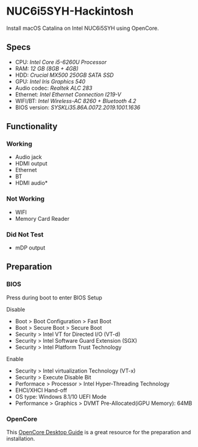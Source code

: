 # NUC6i5SYH-Hackintosh
Install macOS Catalina on Intel NUC6i5SYH using OpenCore.

## Specs
- CPU: *Intel Core i5-6260U Processor*
- RAM: *12 GB (8GB + 4GB)*
- HDD: *Crucial MX500 250GB SATA SSD*
- GPU: *Intel Iris Graphics 540*
- Audio codec: *Realtek ALC 283*
- Ethernet: *Intel Ethernet Connection I219-V*
- WIFI/BT: *Intel Wireless-AC 8260 + Bluetooth 4.2*
- BIOS version: *SYSKLi35.86A.0072.2019.1001.1636*

## Functionality
### Working
- Audio jack
- HDMI output
- Ethernet
- BT
- HDMI audio*
### Not Working
- WIFI
- Memory Card Reader
### Did Not Test
- mDP output

## Preparation
### BIOS
Press <F2> during boot to enter BIOS Setup

Disable
- Boot > Boot Configuration > Fast Boot
- Boot > Secure Boot > Secure Boot
- Security > Intel VT for Directed I/O (VT-d)
- Security > Intel Software Guard Extension (SGX)
- Security > Intel Platform Trust Technology

Enable
- Security > Intel virtualization Technology (VT-x)
- Security > Execute Disable Bit
- Performace > Processor > Intel Hyper-Threading Technology
- EHCI/XHCI Hand-off
- OS type: Windows 8.1/10 UEFI Mode
- Performance > Graphics > DVMT Pre-Allocated(iGPU Memory): 64MB

### OpenCore

This [OpenCore Desktop Guide](https://dortania.github.io/OpenCore-Desktop-Guide/) is a great resource for the preparation and installation.
